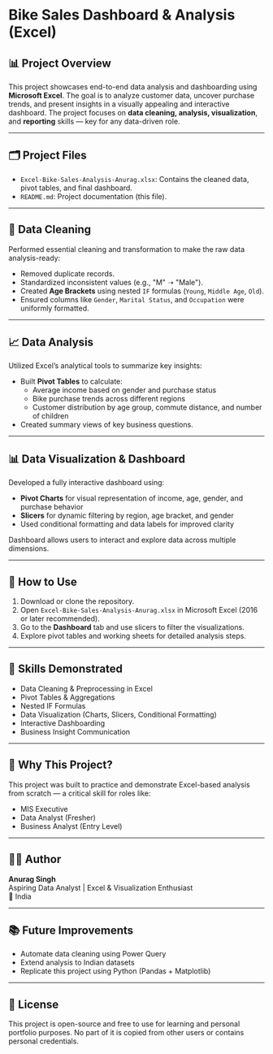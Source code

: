 # Bike Sales Dashboard & Analysis (Excel)

## 📊 Project Overview
This project showcases end-to-end data analysis and dashboarding using **Microsoft Excel**. The goal is to analyze customer data, uncover purchase trends, and present insights in a visually appealing and interactive dashboard. The project focuses on **data cleaning, analysis, visualization**, and **reporting** skills — key for any data-driven role.

---

## 🗂️ Project Files
- `Excel-Bike-Sales-Analysis-Anurag.xlsx`: Contains the cleaned data, pivot tables, and final dashboard.
- `README.md`: Project documentation (this file).

---

## 🧹 Data Cleaning
Performed essential cleaning and transformation to make the raw data analysis-ready:
- Removed duplicate records.
- Standardized inconsistent values (e.g., "M" ➝ "Male").
- Created **Age Brackets** using nested `IF` formulas (`Young`, `Middle Age`, `Old`).
- Ensured columns like `Gender`, `Marital Status`, and `Occupation` were uniformly formatted.

---

## 📈 Data Analysis
Utilized Excel’s analytical tools to summarize key insights:
- Built **Pivot Tables** to calculate:
  - Average income based on gender and purchase status
  - Bike purchase trends across different regions
  - Customer distribution by age group, commute distance, and number of children
- Created summary views of key business questions.

---

## 📊 Data Visualization & Dashboard
Developed a fully interactive dashboard using:
- **Pivot Charts** for visual representation of income, age, gender, and purchase behavior
- **Slicers** for dynamic filtering by region, age bracket, and gender
- Used conditional formatting and data labels for improved clarity

Dashboard allows users to interact and explore data across multiple dimensions.

---

## 🚀 How to Use
1. Download or clone the repository.
2. Open `Excel-Bike-Sales-Analysis-Anurag.xlsx` in Microsoft Excel (2016 or later recommended).
3. Go to the **Dashboard** tab and use slicers to filter the visualizations.
4. Explore pivot tables and working sheets for detailed analysis steps.

---

## 🎯 Skills Demonstrated
- Data Cleaning & Preprocessing in Excel
- Pivot Tables & Aggregations
- Nested IF Formulas
- Data Visualization (Charts, Slicers, Conditional Formatting)
- Interactive Dashboarding
- Business Insight Communication

---

## 📌 Why This Project?
This project was built to practice and demonstrate Excel-based analysis from scratch — a critical skill for roles like:
- MIS Executive
- Data Analyst (Fresher)
- Business Analyst (Entry Level)

---

## 👨‍💻 Author
**Anurag Singh**  
Aspiring Data Analyst | Excel & Visualization Enthusiast  
📍 India

---

## 📚 Future Improvements
- Automate data cleaning using Power Query
- Extend analysis to Indian datasets
- Replicate this project using Python (Pandas + Matplotlib)

---

## 🔗 License
This project is open-source and free to use for learning and personal portfolio purposes. No part of it is copied from other users or contains personal credentials.

